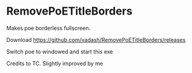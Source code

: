 # RemovePoETitleBorders

Makes poe borderless fullscreen. 

Download https://github.com/vadash/RemovePoETitleBorders/releases

Switch poe to windowed and start this exe

Credits to TC. Slightly improved by me
